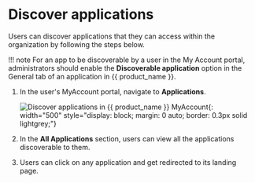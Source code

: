 # Discover applications

Users can discover applications that they can access within the organization by following the steps below.

!!! note
    For an app to be discoverable by a user in the My Account portal, administrators should enable the <b>Discoverable application</b> option in the General tab of an application in {{ product_name }}.

1. In the user's MyAccount portal, navigate to **Applications**.

    ![Discover applications in {{ product_name }} MyAccount]({{base_path}}/assets/img/guides/users/discover-apps.png){: width="500" style="display: block; margin: 0 auto; border: 0.3px solid lightgrey;"}

2. In the **All Applications** section, users can view all the applications discoverable to them.

3. Users can click on any application and get redirected to its landing page.



